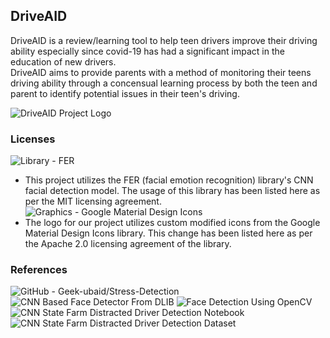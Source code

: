 ## DriveAID
DriveAID is a review/learning tool to help teen drivers improve their driving ability especially since covid-19 has had a significant impact in the education of new drivers.<br>
DriveAID aims to provide parents with a method of monitoring their teens driving ability through a concensual learning process by both the teen and parent to identify potential issues in their teen's driving.<br>
<p style="align:center">
<img src="https://user-images.githubusercontent.com/20238115/111413081-f86b9480-86b3-11eb-81cb-f720a71f3bf9.png" alt="DriveAID Project Logo"/>
</p>


### Licenses
![Library - FER](https://github.com/justinshenk/fer/blob/master/LICENSE)
- This project utilizes the FER (facial emotion recognition) library's CNN facial detection model. The usage of this library has been listed here as per the MIT licensing agreement.
![Graphics - Google Material Design Icons](https://github.com/google/material-design-icons/blob/master/LICENSE)
- The logo for our project utilizes custom modified icons from the Google Material Design Icons library. This change has been listed here as per the Apache 2.0 licensing agreement of the library.

### References
![GitHub - Geek-ubaid/Stress-Detection](https://github.com/Geek-ubaid/Stress-Detection)
![CNN Based Face Detector From DLIB](https://towardsdatascience.com/cnn-based-face-detector-from-dlib-c3696195e01c
)
![Face Detection Using OpenCV](https://towardsdatascience.com/face-detection-in-2-minutes-using-opencv-python-90f89d7c0f81)
![CNN State Farm Distracted Driver Detection Notebook](https://www.kaggle.com/anayantzinp/cnn-state-farm-distracted-driver-detection)
![CNN State Farm Distracted Driver Detection Dataset](https://www.kaggle.com/c/state-farm-distracted-driver-detection/overview)
